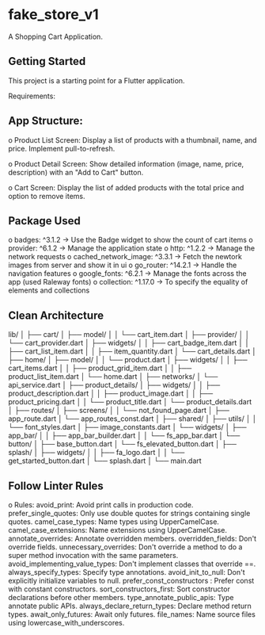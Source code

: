 # fake_store_v1

A Shopping Cart Application.

## Getting Started

This project is a starting point for a Flutter application.

Requirements:

## App Structure:

o Product List Screen: Display a list of products with a thumbnail, name, and price. Implement pull-to-refresh.

o Product Detail Screen: Show detailed information (image, name, price, description) with an "Add to Cart" button.

o Cart Screen: Display the list of added products with the total price and option to remove items.

## Package Used

o badges: ^3.1.2 -> Use the Badge widget to show the count of cart items
o provider: ^6.1.2 -> Manage the application state 
o http: ^1.2.2  -> Manage the network requests
o cached_network_image: ^3.3.1 -> Fetch the newtork images from server and show it in ui
o go_router: ^14.2.1 -> Handle the navigation features
o google_fonts: ^6.2.1 -> Manage the fonts across the app (used Raleway fonts)
o collection: ^1.17.0 -> To specify the equality of elements and collections

## Clean Architecture
lib/
│
├── cart/
│   ├── model/
│   │   └── cart_item.dart
│   ├── provider/
│   │   └── cart_provider.dart
│   ├── widgets/
│   │   ├── cart_badge_item.dart
│   │   ├── cart_list_item.dart
│   │   ├── item_quantity.dart
│   └── cart_details.dart
│
├── home/
│   ├── model/
│   │   └── product.dart
│   ├── widgets/
│   │   ├── cart_items.dart
│   │   ├── product_grid_item.dart
│   │   ├── product_list_item.dart
│   └── home.dart
│
├── networks/
│   └── api_service.dart
│
├── product_details/
│   ├── widgets/
│   │   ├── product_description.dart
│   │   ├── product_image.dart
│   │   ├── product_pricing.dart
│   │   └── product_title.dart
│   └── product_details.dart
│
├── routes/
│   ├── screens/
│   │   └── not_found_page.dart
│   ├── app_route.dart
│   └── app_routes_const.dart
│
├── shared/
│   ├── utils/
│   │   └── font_styles.dart
│   ├── image_constants.dart
│   └── widgets/
│       ├── app_bar/
│       │   ├── app_bar_builder.dart
│       │   └── fs_app_bar.dart
│       └── button/
│           ├── base_button.dart
│           └── fs_elevated_button.dart
│
├── splash/
│   ├── widgets/
│   │   ├── fa_logo.dart
│   │   └── get_started_button.dart
│   └── splash.dart
│
└── main.dart


## Follow Linter Rules 
o Rules:
  avoid_print: Avoid print calls in production code.
  prefer_single_quotes: Only use double quotes for strings containing single quotes.
  camel_case_types: Name types using UpperCamelCase.
  camel_case_extensions: Name extensions using UpperCamelCase.
  annotate_overrides: Annotate overridden members.
  overridden_fields: Don't override fields.
  unnecessary_overrides: Don't override a method to do a super method invocation with the same parameters.
  avoid_implementing_value_types: Don't implement classes that override ==.
  always_specify_types: Specify type annotations.
  avoid_init_to_null: Don't explicitly initialize variables to null.
  prefer_const_constructors : Prefer const with constant constructors.
  sort_constructors_first: Sort constructor declarations before other members.
  type_annotate_public_apis: Type annotate public APIs.
  always_declare_return_types: Declare method return types.
  await_only_futures: Await only futures.
  file_names: Name source files using lowercase_with_underscores.
